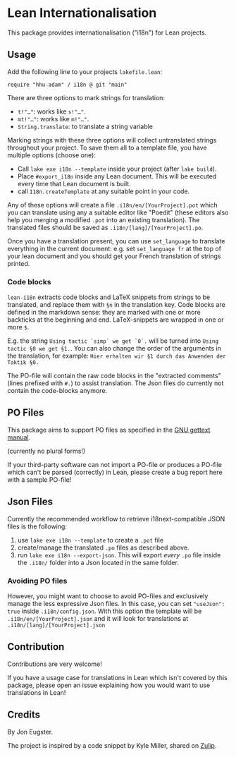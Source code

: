 # Lean Internationalisation

This package provides internationalisation ("i18n") for Lean projects.

## Usage

Add the following line to your projects `lakefile.lean`:

```lean
require "hhu-adam" / i18n @ git "main"
```

There are three options to mark strings for translation:

* `t!"…"`: works like `s!"…"`.
* `mt!"…"`: works like `m!"…"`.
* `String.translate`: to translate a string variable

Marking strings with these three options will collect untranslated strings throughout
your project. To save them all to a template file, you have multiple options (choose one):

* Call `lake exe i18n --template` inside your project (after `lake build`).
* Place `#export_i18n` inside any Lean document. This will be executed every time that Lean
  document is built.
* call `I18n.createTemplate` at any suitable point in your code.

Any of these options will create a file `.i18n/en/[YourProject].pot` which you can
translate using any a suitable editor like "Poedit" (these editors also help you merging a modified `.pot` into an existing translation).
The translated files should be saved as `.i18n/[lang]/[YourProject].po`.

Once you have a translation present, you can use `set_language` to translate everything
in the current document: e.g. set `set_language fr` at the top of your lean document and you
should get your French translation of strings printed.

### Code blocks

`lean-i18n` extracts code blocks and LaTeX snippets from strings to be translated, and replace them with `§n` in
the translation key. Code blocks are defined in the markdown sense: they are marked with one or more backticks at the beginning and end. LaTeX-snippets are wrapped in one or more `$`.

E.g. the string ``Using tactic `simp` we get `0`.`` will be turned into
`Using tactic §0 we get §1.`. You can also change the order of the arguments in the translation, for
example: `Hier erhalten wir §1 durch das Anwenden der Taktik §0.`

The PO-file will contain the raw code blocks in the "extracted comments" (lines prefixed with `#.`) to assist translation. The Json files do currently not contain the code-blocks anymore.

## PO Files

This package aims to support PO files as specified
in the [GNU gettext manual](https://www.gnu.org/software/gettext/manual/html_node/PO-Files.html).

(currently no plural forms!)

If your third-party software can not import a PO-file or produces a PO-file which can't be parsed (correctly) in Lean,
please create a bug report here with a sample PO-file!

## Json Files

Currently the recommended workflow to retrieve i18next-compatible JSON files is the following:

1. use `lake exe i18n --template` to create a `.pot` file
2. create/manage the translated `.po` files as described above.
3. run `lake exe i18n --export-json`. This will export *every* `.po` file inside the `.i18n/` folder
   into a Json located in the same folder.

### Avoiding PO files

However, you might want to choose to avoid PO-files and exclusively manage the less expressive
Json files. In this case, you can set `"useJson": true` inside `.i18n/config.json`. With this
option the template will be `.i18n/en/[YourProject].json` and it will look for translations
at `.i18n/[lang]/[YourProject].json`

## Contribution

Contributions are very welcome!

If you have a usage case for translations in Lean which isn't covered by this package,
please open an issue explaining how you would want to use translations in Lean!

## Credits

By Jon Eugster.

The project is inspired by a code snippet by Kyle Miller,
shared on [Zulip](https://leanprover.zulipchat.com).
